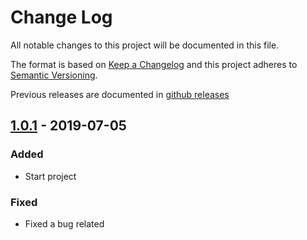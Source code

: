 # Change Log

All notable changes to this project will be documented in this file.

The format is based on [Keep a Changelog](http://keepachangelog.com/) 
and this project adheres to [Semantic Versioning](http://semver.org/).

Previous releases are documented in [github releases](https://github.com/oscarotero/Gettext/releases)

## [1.0.1] - 2019-07-05
### Added
- Start project

### Fixed
- Fixed a bug related

[#1]: https://composer.tecnoprog.com.br/gettextdb/issues/1

[1.0.1]: https://composer.tecnoprog.com.br/gettextdb/compare/v1.0.1...v1.0.2